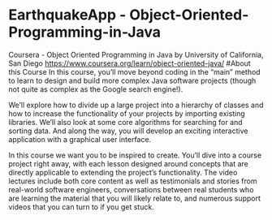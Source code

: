 # EarthquakeApp - Object-Oriented-Programming-in-Java
Coursera - Object Oriented Programming in Java by University of California, San Diego
https://www.coursera.org/learn/object-oriented-java/
#About this Course
In this course, you’ll move beyond coding in the “main” method to learn to design and build more complex Java software projects (though not quite as complex as the Google search engine!). 

We’ll explore how to divide up a large project into a hierarchy of classes and how to increase the functionality of your projects by importing existing libraries.  We’ll also look at some core algorithms for searching for and sorting data.   And along the way, you will develop an exciting interactive application with a graphical user interface.

In this course we want you to be inspired to create.  You’ll dive into a course project right away, with each lesson designed around concepts that are directly applicable to extending the project’s functionality.  The video lectures include both core content as well as testimonials and stories from real-world software engineers, conversations between real students who are learning the material that you will likely relate to, and numerous support videos that you can turn to if you get stuck.
